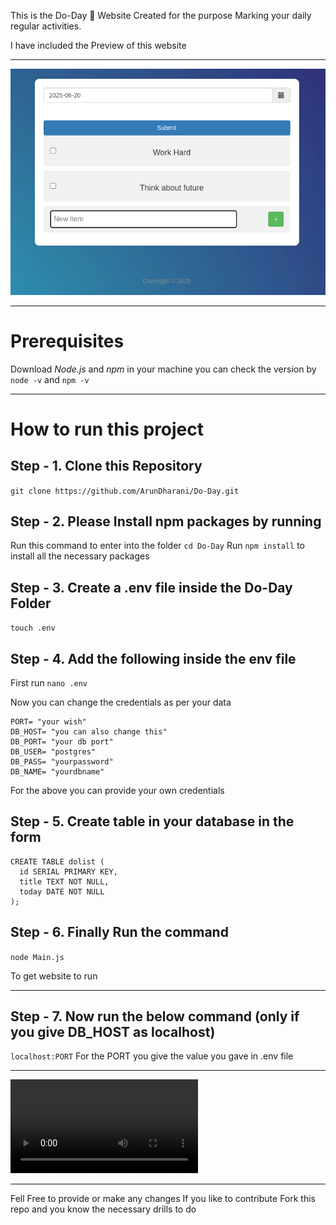 This is the Do-Day :rocket:  Website Created for the purpose Marking your daily regular activities.

I have included the Preview of this website

---

![Preview](./Preview.png)

---

# Prerequisites
Download *Node.js* and *npm* in your machine
you can check the version by 
`node -v` and `npm -v`

---

# How to run this project 

## Step - 1. Clone this Repository
`git clone https://github.com/ArunDharani/Do-Day.git`

## Step - 2. Please Install npm packages by running
Run this command to enter into the folder `cd Do-Day`
Run `npm install` to install all the necessary packages

## Step - 3. Create a .env file inside the Do-Day Folder
`touch .env`

## Step - 4. Add the following inside the env file
First run `nano .env`

Now you can change the credentials as per your data
```
PORT= "your wish"
DB_HOST= "you can also change this"
DB_PORT= "your db port"  
DB_USER= "postgres"
DB_PASS= "yourpassword"
DB_NAME= "yourdbname"

```
For the above you can provide your own credentials

## Step - 5. Create table in your database in the form 
```
CREATE TABLE dolist (
  id SERIAL PRIMARY KEY,
  title TEXT NOT NULL,
  today DATE NOT NULL
);
```

## Step - 6. Finally Run the command 
```node Main.js```

To get website to run

---

## Step - 7. Now run the below command (only if you give DB_HOST as localhost)
`localhost:PORT`
For the PORT you give the value you gave in .env file

---

![Demo video](./Demo.mp4)

---

Fell Free to provide or make any changes 
If you like to contribute 
Fork this repo 
and you know the necessary drills to do 
